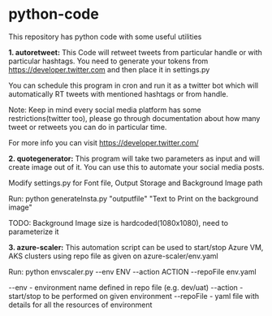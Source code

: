 # python-code

This repository has python code with some useful utilities

**1. autoretweet:** This Code will retweet tweets from particular handle or with particular hashtags. You need to generate your tokens from https://developer.twitter.com and then place it in settings.py

You can schedule this program in cron and run it as a twitter bot which will automatically RT tweets with mentioned hashtags or from handle.

Note: Keep in mind every social media platform has some restrictions(twitter too), please go through documentation about how many tweet or retweets you can do in particular time.

For more info you can visit https://developer.twitter.com/

**2. quotegenerator:** This program will take two parameters as input and will create image out of it. You can use this to automate your social media posts.

Modify settings.py for Font file, Output Storage and Background Image path

Run: python generateInsta.py "outputfile" "Text to Print on the background image"

TODO: Background Image size is hardcoded(1080x1080), need to parameterize it

**3. azure-scaler:** This automation script can be used to start/stop Azure VM, AKS clusters using repo file as given on azure-scaler/env.yaml

Run: python envscaler.py --env ENV --action ACTION --repoFile env.yaml

--env - environment name defined in repo file (e.g. dev/uat)
--action - start/stop to be performed on given environment
--repoFile - yaml file with details for all the resources of environment